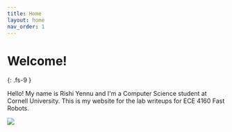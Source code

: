 ```yaml
---
title: Home
layout: home
nav_order: 1
---
```


# Welcome!
{: .fs-9 }

Hello! My name is Rishi Yennu and I'm a Computer Science student at Cornell University. This is my website for the lab writeups for ECE 4160 Fast Robots.

![](images/me.png)